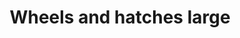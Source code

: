 ---
layout: product
title: "Wheels and hatches large"
price: "2100" 
desc: "Šabloni za točkove I poklopce"
img_path: "/assets/img/UV2015.webp"
brand: "Uschi"
available: true
special_offer: false
new: true
soon: false
cat: "070000"
subcat: "070400"
subsubcat: "0N/A"
sifra: "UV2015"
popular: false
---